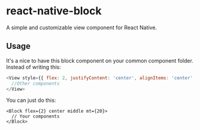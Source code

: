 # react-native-block
A simple and customizable view component for React Native.
## Usage
It's a nice to have this block component on your common component folder.  
Instead of writing this: 
```js
<View style={{ flex: 2, justifyContent: 'center', alignItems: 'center', marginTop: 20 }}>
  //Other components
</View>
```
You can just do this:

```
<Block flex={2} center middle mt={20}>
  // Your components
</Block>
```
